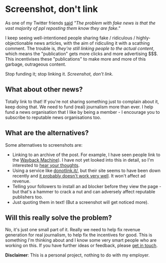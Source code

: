 # Screenshot, don't link

As one of my Twitter friends [said](https://twitter.com/h4emtfr/status/807116063691460608) *"The problem with fake news is that the vast majority of ppl reposting them know they are fake."*

I keep seeing well-intentioned people sharing fake / ridiculous / highly-objectionable news articles, with the aim of
ridiculing it with a scathing comment. The trouble is, *they're still linking people to the actual content*, which
means the "publication" gets more clicks and more advertising $$$. This incentivises these "publications" to make more and more of this garbage, outrageous content.

Stop funding it; stop linking it. *Screenshot, don't link*.

## What about other news?

Totally link to that! If you're not sharing something just to complain about it, keep doing that. We need to fund (real) journalism more than ever. I help fund a news organisation that I like by being a member - I encourage you to subscribe to reputable news organisations too.

## What are the alternatives?

Some alternatives to screenshots are:

* Linking to an archive of the post. For example, I have seen people link to the [Wayback Machine](https://archive.org/web/web.php)). I have not yet looked into this in detail, so I'm interested to [hear your thoughts](https://twitter.com/poshaughnessy).
* Using a service like [donotlink.it/](https://donotlink.it/), but their site seems to have been down recently and [it probably doesn't work very well](https://www.jefftk.com/p/donotlink-mostly-useless). It won't affect ad revenue.
* Telling your followers to install an ad blocker before they view the page - but that's a hammer to crack a nut and can adversely affect reputable publishers too.
* Just quoting them in text! (But a screenshot will get noticed more).

## Will this really solve the problem?

No, it's just one small part of it. Really we need to help fix revenue generation for real journalism, to help fix the incentives for good. This is something I'm thinking about and I know some very smart people who are working on this. If you have further ideas or feedback, please [get in touch](https://twitter.com/poshaughnessy).

**Disclaimer**: This is a personal project, nothing to do with my employer.
